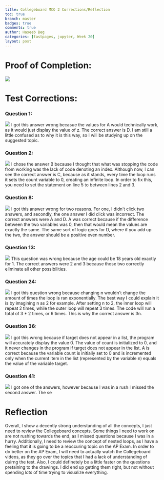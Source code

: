 ```yaml
---
title: Collegeboard MCQ 2 Corrections/Reflection
toc: true
branch: master
badges: true
comments: true
author: Haseeb Beg
categories: [fastpages, jupyter, Week 20] 
layout: post
---
```


# Proof of Completion:
![]({{site.baseurl}}/images/cbScore2.png)
# Test Corrections:
### Question 1:
![]({{site.baseurl}}/images/q1cbt2.png)
I got this answer wrong becasue the values for A would technically work, as it would just display the value of z. The correct answer is D. I am still a little confused as to why it is this way, so I will be studying up on the suggested topic.

### Question 2:
![]({{site.baseurl}}/images/q2cbt2.png)
I chose the answer B because I thought that what was stopping the code from working was the lack of code denoting an index. Although now, I can see the correct answer is C, because as it stands, every time the loop runs it sets the count variable to 0, creating an infinite loop. In order to fix this, you need to set the statement on line 5 to between lines 2 and 3. 

### Question 8:
![]({{site.baseurl}}/images/q8cbt2.png)
I got this answer wrong for two reasons. For one, I didn't click two answers, and secondly, the one answer I did click was incorrect. The correct answers were A and D. A was correct because if the difference between the two variables was 0, then that would mean the values are exactly the same. The same sort of logic goes for D, where if you add up the two, the answer should be a positive even number.

### Question 13:
![]({{site.baseurl}}/images/q13cbt2.png)
This question was wrong because the age could be 18 years old exactly for 1. The correct answers were 2 and 3 because those two correctly eliminate all other possibilities.

### Question 24:
![]({{site.baseurl}}/images/q24cbt2.png)
I got this question wrong because changing n wouldn't change the amount of times the loop is ran exponentially. The best way I could explain it is by imagining n as 2 for example. After setting n to 2, the inner loop will repeat 2 times, while the outer loop will repeat 3 times. The code will run a total of 3 * 2 times, or 6 times. This is why the correct answer is 3n.

### Question 36:
![]({{site.baseurl}}/images/q36cbt2.png)
I got this wrong because if target does not appear in a list, the program will accurately display the value 0. The value of count is initialized to 0, and it never changes in the program if target does not appear in the list. A is correct because the variable count is initially set to 0 and is incremented only when the current item in the list (represented by the variable n) equals the value of the variable target.


### Question 41:
![]({{site.baseurl}}/images/q41cbt2.png)
I got one of the answers, however because I was in a rush I missed the second answer. The se

# Reflection
Overall, I show a decently strong understanding of all the concepts, I just need to review the Collegeboard concepts. Some things I need to work on are not rushing towards the end, as I missed questions because I was in a hurry. Additionally, I need to review the concept of nested loops, as I have a feeling that it is going to be a reoccuring topic on the AP Exam. In order to do better on the AP Exam, I will need to actually watch the Collegeboard videos, as they go over the topics that I had a lack of understanding of duirng the test. Also, I could definetely be a little faster on the questions pretaining to the drawings. I did end up getting them right, but not without spending lots of time trying to visualize everything. 
